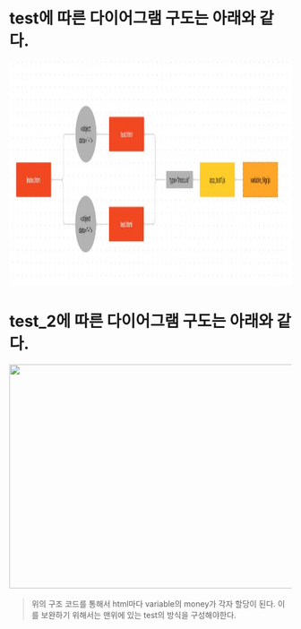  # test에 따른 다이어그램 구도는 아래와 같다.
 <img src="../img/test.JPG" width="600px" height="400px" title="test_files Diagram" alt=""></img><br/>

# test_2에 따른 다이어그램 구도는 아래와 같다.
 <img src="../img/test_2.JPG.JPG" width="600px" height="400px" title="test2_files Diagram" alt=""></img><br/>

 >위의 구조 코드를 통해서 html마다 variable의 money가 각자 할당이 된다. 이를 보완하기 위해서는 맨위에 있는 test의 방식을 구성해야한다.
